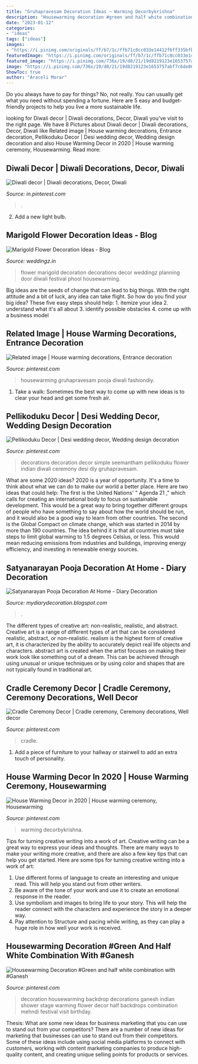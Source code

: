 ```yaml
---
title: "Gruhapravesam Decoration Ideas ~ Warming Decorbykrishna"
description: "Housewarming decoration #green and half white combination with #ganesh"
date: "2023-01-12"
categories:
- "ideas"
tags: ["ideas"]
images:
- "https://i.pinimg.com/originals/ff/b7/1c/ffb71c8cc033e14412f6ff335bfbd0d3.jpg"
featuredImage: "https://i.pinimg.com/originals/ff/b7/1c/ffb71c8cc033e14412f6ff335bfbd0d3.jpg"
featured_image: "https://i.pinimg.com/736x/19/d8/21/19d8219123e1653757abf7c6de86051e.jpg"
image: "https://i.pinimg.com/736x/19/d8/21/19d8219123e1653757abf7c6de86051e.jpg"
ShowToc: true
author: "Araceli Morar"
---
```



Do you always have to pay for things? No, not really. You can usually get what you need without spending a fortune. Here are 5 easy and budget-friendly projects to help you live a more sustainable life.

	

		
looking for Diwali decor | Diwali decorations, Decor, Diwali you've visit to the right page. We have 8 Pictures about Diwali decor | Diwali decorations, Decor, Diwali like Related image | House warming decorations, Entrance decoration, Pellikoduku Decor | Desi wedding decor, Wedding design decoration and also House Warming Decor in 2020 | House warming ceremony, Housewarming. Read more:
		
    
## Diwali Decor | Diwali Decorations, Decor, Diwali

<img loading=lazy src="https://i.pinimg.com/originals/ff/b7/1c/ffb71c8cc033e14412f6ff335bfbd0d3.jpg" onerror="this.onerror=null;this.src='https://tse4.mm.bing.net/th?id=OIP.bxvU_HYmWd1SYi3Y_EhkmAHaJ4&amp;pid=15.1';" alt="Diwali decor | Diwali decorations, Decor, Diwali">

_Source: in.pinterest.com_

>. 

	

2. Add a new light bulb. 

    
## Marigold Flower Decoration Ideas - Blog

<img loading=lazy src="https://media.weddingz.in/images/e5537726ab7319f3365d9b0d504bbdb5/marigold-flower-decoration-ideas.jpg" onerror="this.onerror=null;this.src='https://tse2.mm.bing.net/th?id=OIP.aJxXvkrRfZIRLGZ1woxGXAHaLH&amp;pid=15.1';" alt="Marigold Flower Decoration Ideas - Blog">

_Source: weddingz.in_

>flower marigold decoration decorations decor weddingz planning door diwali festival phool housewarming. 

	

Big ideas are the seeds of change that can lead to big things. With the right attitude and a bit of luck, any idea can take flight. So how do you find your big idea? These five easy steps should help: 1. itemize your idea 2. understand what it's all about 3. identify possible obstacles 4. come up with a business model 
    
## Related Image | House Warming Decorations, Entrance Decoration

<img loading=lazy src="https://i.pinimg.com/originals/4b/94/81/4b9481b640c14ec644c15e37bc51837c.jpg" onerror="this.onerror=null;this.src='https://tse2.mm.bing.net/th?id=OIP.IJkelNmz4MIdhIYnoAmLtgHaLE&amp;pid=15.1';" alt="Related image | House warming decorations, Entrance decoration">

_Source: pinterest.com_

>housewarming gruhapravesam pooja diwali fashiondiy. 

	

1. Take a walk: Sometimes the best way to come up with new ideas is to clear your head and get some fresh air.

    
## Pellikoduku Decor | Desi Wedding Decor, Wedding Design Decoration

<img loading=lazy src="https://i.pinimg.com/originals/dc/c1/f3/dcc1f300ed63b7be3aa621c5cb00ee43.jpg" onerror="this.onerror=null;this.src='https://tse2.mm.bing.net/th?id=OIP.z1ugMujjC2fdMUS1vucbPQHaLH&amp;pid=15.1';" alt="Pellikoduku Decor | Desi wedding decor, Wedding design decoration">

_Source: pinterest.com_

>decorations decoration decor simple seemantham pellikoduku flower indian diwali ceremony desi diy gruhapravesam. 

	

What are some 2020 ideas?
2020 is a year of opportunity. It's a time to think about what we can do to make our world a better place. Here are two ideas that could help: 
The first is the United Nations' " Agenda 21 ," which calls for creating an international body to focus on sustainable development. This would be a great way to bring together different groups of people who have something to say about how the world should be run, and it would also be a good way to learn from other countries. 
The second is the Global Compact on climate change, which was started in 2014 by more than 190 countries. The idea behind it is that all countries must take steps to limit global warming to 1.5 degrees Celsius, or less. This would mean reducing emissions from industries and buildings, improving energy efficiency, and investing in renewable energy sources.

    
## Satyanarayan Pooja Decoration At Home - Diary Decoration

<img loading=lazy src="https://lh6.googleusercontent.com/proxy/_IFZxkuFHn69YAzCxeah21iPLrwjJXekH59HdT7fFBdVrSLrrQphc9owGbVo-CC6iL3ut-7OcnZuYHQphqOn3TUTvA=w1200-h630-p-k-no-nu" onerror="this.onerror=null;this.src='https://tse2.mm.bing.net/th?id=OIP.ocRFkHjW2Ja8J51Z708E3AHaFL&amp;pid=15.1';" alt="Satyanarayan Pooja Decoration At Home - Diary Decoration">

_Source: mydiarydecoration.blogspot.com_

>. 

	

The different types of creative art: non-realistic, realistic, and abstract.
Creative art is a range of different types of art that can be considered realistic, abstract, or non-realistic. realism is the highest form of creative art, it is characterized by the ability to accurately depict real life objects and characters. abstract art is created when the artist focuses on making their work look like something out of a dream. This can be achieved through using unusual or unique techniques or by using color and shapes that are not typically found in traditional art.

    
## Cradle Ceremony Decor | Cradle Ceremony, Ceremony Decorations, Well Decor

<img loading=lazy src="https://i.pinimg.com/736x/19/d8/21/19d8219123e1653757abf7c6de86051e.jpg" onerror="this.onerror=null;this.src='https://tse2.mm.bing.net/th?id=OIP.PKQdmfK9dq8fPnH1cQK0dQHaJP&amp;pid=15.1';" alt="Cradle Ceremony Decor | Cradle ceremony, Ceremony decorations, Well decor">

_Source: pinterest.com_

>cradle. 

	

1. Add a piece of furniture to your hallway or stairwell to add an extra touch of personality.

    
## House Warming Decor In 2020 | House Warming Ceremony, Housewarming

<img loading=lazy src="https://i.pinimg.com/originals/cb/5b/29/cb5b29ba5bf709f148ab3fa9b5c0c700.jpg" onerror="this.onerror=null;this.src='https://tse4.mm.bing.net/th?id=OIP.liaUOqKrEghn5oYK_f3D2wHaE8&amp;pid=15.1';" alt="House Warming Decor in 2020 | House warming ceremony, Housewarming">

_Source: pinterest.com_

>warming decorbykrishna. 

	

Tips for turning creative writing into a work of art.
Creative writing can be a great way to express your ideas and thoughts. There are many ways to make your writing more creative, and there are also a few key tips that can help you get started. Here are some tips for turning creative writing into a work of art:
1. Use different forms of language to create an interesting and unique read. This will help you stand out from other writers.
2. Be aware of the tone of your work and use it to create an emotional response in the reader.
3. Use symbolism and images to bring life to your story. This will help the reader connect with the characters and experience the story in a deeper way.
4. Pay attention to Structure and pacing while writing, as they can play a huge role in how well your work is received.

    
## Housewarming Decoration #Green And Half White Combination With #Ganesh

<img loading=lazy src="https://i.pinimg.com/736x/8a/b5/cd/8ab5cd2408e8bab2e868c0c19e5c40ae.jpg" onerror="this.onerror=null;this.src='https://tse2.mm.bing.net/th?id=OIP.jZIG-VufTRws1QALc_vWCAHaD_&amp;pid=15.1';" alt="Housewarming Decoration #Green and half white combination with #Ganesh">

_Source: pinterest.com_

>decoration housewarming backdrop decorations ganesh indian shower stage warming flower decor half backdrops combination mehndi festival visit birthday. 

	

Thesis: What are some new ideas for business marketing that you can use to stand out from your competitors?
There are a number of new ideas for marketing that businesses can use to stand out from their competitors. Some of these ideas include using social media platforms to connect with customers, working with content marketing companies to produce high-quality content, and creating unique selling points for products or services.

